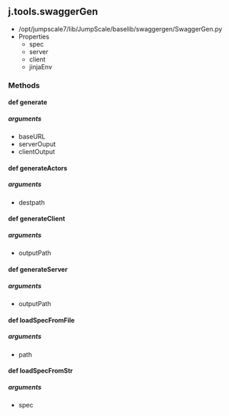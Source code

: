 <!-- toc -->
## j.tools.swaggerGen

- /opt/jumpscale7/lib/JumpScale/baselib/swaggergen/SwaggerGen.py
- Properties
    - spec
    - server
    - client
    - jinjaEnv

### Methods

#### def generate 

##### arguments

- baseURL
- serverOuput
- clientOutput

#### def generateActors 

##### arguments

- destpath

#### def generateClient 

##### arguments

- outputPath

#### def generateServer 

##### arguments

- outputPath

#### def loadSpecFromFile 

##### arguments

- path

#### def loadSpecFromStr 

##### arguments

- spec

